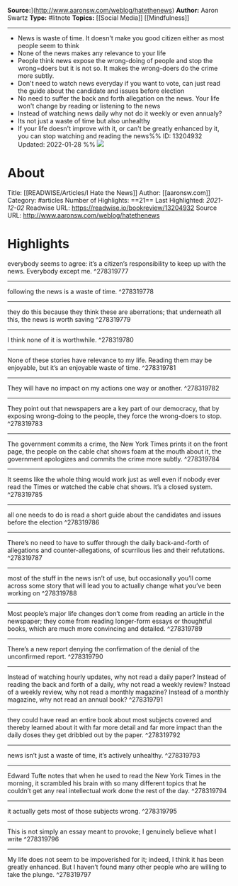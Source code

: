 **Source:**](http://www.aaronsw.com/weblog/hatethenews)
**Author:** Aaron Swartz
**Type:** #litnote 
**Topics:** [[Social Media]] [[Mindfulness]]

----
- News is waste of time. It doesn't make you good citizen either as most people seem to think
- None of the news makes any relevance to  your life
- People think news expose the wrong-doing of people and stop the wrong=doers but it is not so. It makes the wrong-doers do the crime more subtly.
- Don't need to watch news everyday if you want to vote, can just read the guide about the candidate and issues before election
- No need to suffer the back and forth allegation on the news. Your life won't change by reading or listening to the news
- Instead of watching news daily why not do it weekly or even annualy? 
- Its not just a waste of time but also unhealthy
- If your life doesn't improve with it, or can't be greatly enhanced by it, you can stop watching and reading the news%%
ID: 13204932
Updated: 2022-01-28
%%
![](https://readwise-assets.s3.amazonaws.com/static/images/article2.74d541386bbf.png)

# About
Title: [[READWISE/Articles/I Hate the News]]
Author: [[aaronsw.com]]
Category: #articles
Number of Highlights: ==21==
Last Highlighted: *2021-12-02*
Readwise URL: https://readwise.io/bookreview/13204932
Source URL: http://www.aaronsw.com/weblog/hatethenews


# Highlights 
everybody seems to agree: it’s a citizen’s responsibility to keep up with the news. Everybody except me.  ^278319777

---

following the news is a waste of time.  ^278319778

---

they do this because they think these are aberrations; that underneath all this, the news is worth saving  ^278319779

---

I think none of it is worthwhile.  ^278319780

---

None of these stories have relevance to my life. Reading them may be enjoyable, but it’s an enjoyable waste of time.  ^278319781

---

They will have no impact on my actions one way or another.  ^278319782

---

They point out that newspapers are a key part of our democracy, that by exposing wrong-doing to the people, they force the wrong-doers to stop.  ^278319783

---

The government commits a crime, the New York Times prints it on the front page, the people on the cable chat shows foam at the mouth about it, the government apologizes and commits the crime more subtly.  ^278319784

---

It seems like the whole thing would work just as well even if nobody ever read the Times or watched the cable chat shows. It’s a closed system.  ^278319785

---

all one needs to do is read a short guide about the candidates and issues before the election  ^278319786

---

There’s no need to have to suffer through the daily back-and-forth of allegations and counter-allegations, of scurrilous lies and their refutations.  ^278319787

---

most of the stuff in the news isn’t of use, but occasionally you’ll come across some story that will lead you to actually change what you’ve been working on  ^278319788

---

Most people’s major life changes don’t come from reading an article in the newspaper; they come from reading longer-form essays or thoughtful books, which are much more convincing and detailed.  ^278319789

---

There’s a new report denying the confirmation of the denial of the unconfirmed report.  ^278319790

---

Instead of watching hourly updates, why not read a daily paper? Instead of reading the back and forth of a daily, why not read a weekly review? Instead of a weekly review, why not read a monthly magazine? Instead of a monthly magazine, why not read an annual book?  ^278319791

---

they could have read an entire book about most subjects covered and thereby learned about it with far more detail and far more impact than the daily doses they get dribbled out by the paper.  ^278319792

---

news isn’t just a waste of time, it’s actively unhealthy.  ^278319793

---

Edward Tufte notes that when he used to read the New York Times in the morning, it scrambled his brain with so many different topics that he couldn’t get any real intellectual work done the rest of the day.  ^278319794

---

it actually gets most of those subjects wrong.  ^278319795

---

This is not simply an essay meant to provoke; I genuinely believe what I write  ^278319796

---

My life does not seem to be impoverished for it; indeed, I think it has been greatly enhanced. But I haven’t found many other people who are willing to take the plunge.  ^278319797

